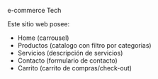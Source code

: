e-commerce Tech

Este sitio web posee:
- Home (carrousel)
- Productos (catalogo con filtro por categorias)
- Servicios (descripción de servicios)
- Contacto (formulario de contacto)
- Carrito (carrito de compras/check-out)